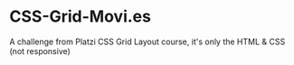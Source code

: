 # CSS-Grid-Movi.es
A challenge from Platzi CSS Grid Layout course, it's only the HTML & CSS (not responsive)

